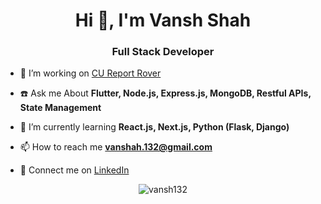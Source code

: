 <h1 align="center">Hi 👋, I'm Vansh Shah</h1>
<h3 align="center">Full Stack Developer</h3>

- 🔭 I’m working on [CU Report Rover](https://github.com/vansh132/report)
- ☎️ Ask me About **Flutter, Node.js, Express.js, MongoDB, Restful APIs, State Management**

- 🌱 I’m currently learning **React.js, Next.js, Python (Flask, Django)**

- 📫 How to reach me **vanshah.132@gmail.com**

- 🤝 Connect me on [LinkedIn](https://www.linkedin.com/in/vanshah/)

<center> <p><img align="center" src="https://github-readme-streak-stats.herokuapp.com/?user=vansh132&" alt="vansh132" /></p> </center>
